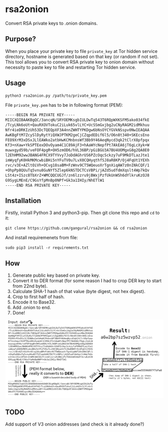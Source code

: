 # rsa2onion
Convert RSA private keys to .onion domains.

## Purpose?

When you place your private key to file `private_key` at Tor hidden service directory, hostname is generated based on that key (or random if not set). This tool allows you to convert RSA private key to onion domain without necessity to paste key to file and restarting Tor hidden service.

## Usage

`python3 rsa2onion.py /path/to/private_key.pem`

File `private_key.pem` has to be in following format (PEM):

```
-----BEGIN RSA PRIVATE KEY-----
MIICXQIBAAKBgQC/3ancqN/SRYOEMKsgbIULDwTq543T6RQpWXKSFM5ako034fkE
/TcyLNk6oUt+QauRXOVTokuC2iLuk65vlLYC+UcSSmGxjbg2uCNyRAGM2idMkhuu
Nfr4ieDRKIzUh53DcTQEQpXF3A4nnZWHTYPKDgw6bNsOYCYGVkNSspv0NwIEAQAA
AwKBgFtM7ZcySlDyRytYiQXWJPTKM2geCjCZqpdEDif6l5/O6n8t340+SKEcsEno
FEO9XrM3xDSxJLlEAWko2atbHwKCMnbnsWf3Bb9Y46AeqNycd3qk2tClrX8pfpqx
Kf3+nXaw+YkSPTEexDOvOyam4C1C89AjF3+hAaWYcNepfPt7AkEA6jT6gLcXyk+W
muwxgyd59b/veFOF4pgR+OH5zmOD6/hVL36BP/pGiBGU3A7BU4UOMgxG8g2QA8E0
l2EhHM92wwJBANG4FRCX9TYVvy7JoDdAGhrUS6PZcOqcSckzy7uF9MkDTLazJte1
imWyqfyK0HkMKMcwbiBHi5nYFuTV0u7LvX0CQHyqthfSJ8aR8KP/Oj4FqUt1YEXh
rvc/v3E+AZltOiVh+OCvg18saBM+FzWnv9CT5WQeuoXrTgnXiqAW7z0nINkCQF/1
+OhpPp8QUuTq5vnu8GuNYf5Zlep6kNSTDCTCsVBPi/jAZd5udfdmXqslt4Wp7kQv
LSt4z+ISzc8TbXrZ+WMCQQCUGJf/zn6lzzru9jBWxjPzfUkUnWSh6dYlkruKzOJ8
G9SygLMEnE/C9GsYfpMnBp0NPf+Gk3a1IHIy/NhETlW1
-----END RSA PRIVATE KEY-----
```

## Installation
Firstly, install Python 3 and python3-pip. Then git clone this repo and `cd` to it:

`git clone https://github.com/gangural/rsa2onion && cd rsa2onion`

And install requiremenets from file:

`sudo pip3 install -r requirements.txt`

## How

1. Generate public key based on private key.
2. Convert it to DER format (for some reason I had to crop DER key to start from 22nd byte).
3. Calculate SHA-1 hash of that value (byte digest, not hex digest).
4. Crop to first half of hash.
5. Encode it to Base32.
6. Add .onion to end.
7. Done!

![algorithm.png](algorithm.png)

## TODO
Add support of V3 onion addresses (and check is it already done?)
